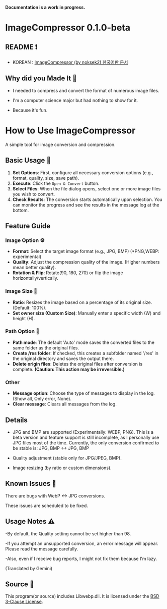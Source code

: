 **Documentation is a work in progress.**

# ImageCompressor 0.1.0-beta
## README ❗
- KOREAN : [ImageCompressor (by noksek2) 한국어판 문서](./README_KR.md)

## Why did you Made It 🤔
- I needed to compress and convert the format of numerous image files.

- I'm a computer science major but had nothing to show for it.

- Because it's fun.

# How to Use ImageCompressor 

A simple tool for image conversion and compression.

## Basic Usage 🔧

1.  **Set Options**: First, configure all necessary conversion options (e.g., format, quality, size, save path).
2.  **Execute**: Click the `Open & Convert` button.
3.  **Select Files**: When the file dialog opens, select one or more image files you wish to convert.
4.  **Check Results**: The conversion starts automatically upon selection. You can monitor the progress and see the results in the message log at the bottom.

## Feature Guide ️

### Image Option ⚙

-   **Format**: Select the target image format (e.g., JPG, BMP) (*PNG,WEBP: experimental)
-   **Quality**: Adjust the compression quality of the image. (Higher numbers mean better quality).
-   **Rotation & Flip**: Rotate(90, 180, 270) or flip the image horizontally/vertically. 

### Image Size 🌄

-   **Ratio**: Resizes the image based on a percentage of its original size. (Default: 100%).
-   **Set owner size (Custom Size)**: Manually enter a specific width (W) and height (H).

### Path Option 📂

-   **Path mode**: The default 'Auto' mode saves the converted files to the same folder as the original files.
-   **Create /res folder**: If checked, this creates a subfolder named '/res' in the original directory and saves the output there.
-   **Delete origin files**: Deletes the original files after conversion is complete. **(Caution: This action may be irreversible.)**

### Other 

-   **Message option**: Choose the type of messages to display in the log. (Show all, Only error, None).
-   **Clear message**: Clears all messages from the log.


## Details 

- JPG and BMP are supported (Experimentally: WEBP, PNG).
This is a beta version and feature support is still incomplete, as I personally use JPG files most of the time. Currently, the only conversion confirmed to be stable is: JPG, BMP <-> JPG, BMP

- Quality adjustment (stable only for JPG/JPEG, BMP).
- Image resizing (by ratio or custom dimensions).

## Known Issues 🐛
There are bugs with WebP <-> JPG conversions.

These issues are scheduled to be fixed.

## Usage Notes ⚠️
-By default, the Quality setting cannot be set higher than 98.

-If you attempt an unsupported conversion, an error message will appear. Please read the message carefully.

-Also, even if I receive bug reports, I might not fix them because I'm lazy.

(Translated by Gemini)

## Source 🫙
This program(or source) includes Libwebp.dll. 
It is licensed under the [BSD 3-Clause License](https://developers.google.com/speed/webp/license). 
